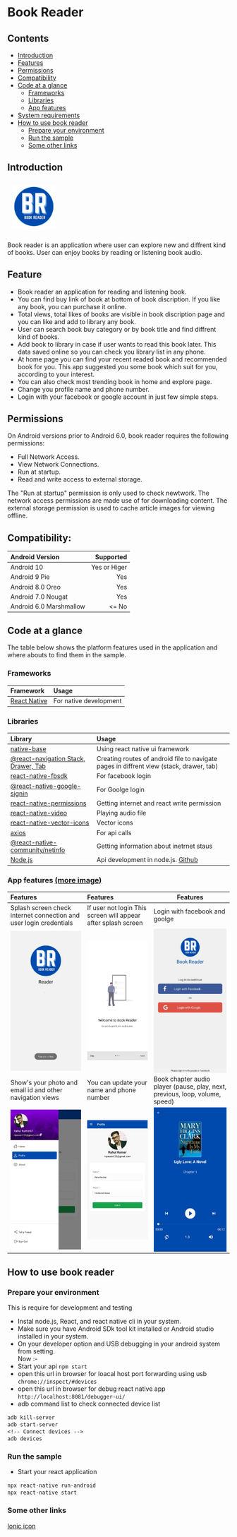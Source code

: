 # Book Reader

## Contents

- [Introduction](#introduction)
- [Features](#features)
- [Permissions](#permissions)
- [Compatibility](#compatibility)
- [Code at a glance](#code-at-a-glance)
  - [Frameworks](#frameworks)
  - [Libraries](#libraries)
  - [App features](#app-features)
- [System requirements](#system-requirements)
- [How to use book reader](#how-to-use-book-reader)
  - [Prepare your environment](#prepare-your-environment)
  - [Run the sample](#run-the-sample)
  - [Some other links](#some-other-links)

## Introduction

<img src="assets/images/logo.png" width="100" hspace="10" vspace="10">

Book reader is an application where user can explore new and diffrent kind of books. User can enjoy books by reading or listening book audio.

## Feature

- Book reader an application for reading and listening book.
- You can find buy link of book at bottom of book discription. If you like any book, you can purchase it online.
- Total views, total likes of books are visible in book discription page and you can like and add to library any book.
- User can search book buy category or by book title and find diffrent kind of books.
- Add book to library in case if user wants to read this book later. This data saved online so you can check you library list in any phone.
- At home page you can find your recent readed book and recommended book for you. This app suggested you some book which suit for you, according to your interest.
- You can also check most trending book in home and explore page.
- Change you profile name and phone number.
- Login with your facebook or google account in just few simple steps.

## Permissions

On Android versions prior to Android 6.0, book reader requires the following permissions:

- Full Network Access.
- View Network Connections.
- Run at startup.
- Read and write access to external storage.

The "Run at startup" permission is only used to check newtwork. The network access permissions are made use of for downloading content. The external storage permission is used to cache article images for viewing offline.

## Compatibility:

| Android Version         |    Supported |
| :---------------------- | -----------: |
| Android 10              | Yes or Higer |
| Android 9 Pie           |          Yes |
| Android 8.0 Oreo        |          Yes |
| Android 7.0 Nougat      |          Yes |
| Android 6.0 Marshmallow |        <= No |

## Code at a glance

The table below shows the platform features used in the application and where abouts to find them in the sample.

### Frameworks

| Framework                                | Usage                  |
| :--------------------------------------- | :--------------------- |
| [React Native](https://reactnative.dev/) | For native development |

### Libraries

| Library                                                                                                | Usage                                                                                   |
| :----------------------------------------------------------------------------------------------------- | :-------------------------------------------------------------------------------------- |
| [native-base](https://docs.nativebase.io/)                                                             | Using react native ui framework                                                         |
| [@react-navigation Stack, Drawer, Tab](https://reactnavigation.org/)                                   | Creating routes of android file to navigate pages in diffrent view (stack, drawer, tab) |
| [react-native-fbsdk](https://www.npmjs.com/package/react-native-fbsdk)                                 | For facebook login                                                                      |
| [@react-native-google-signin](https://www.npmjs.com/package/@react-native-google-signin/google-signin) | For Goolge login                                                                        |
| [react-native-permissions](https://www.npmjs.com/package/react-native-permissions)                     | Getting internet and react write permission                                             |
| [react-native-video](https://www.npmjs.com/package/react-native-video)                                 | Playing audio file                                                                      |
| [react-native-vector-icons](https://www.npmjs.com/package/react-native-vector-icons)                   | Vector icons                                                                            |
| [axios](https://www.npmjs.com/package/axios)                                                           | For api calls                                                                           |
| [@react-native-community/netinfo](https://www.npmjs.com/package/@react-native-community/netinfo)       | Getting information about inetrnet staus                                                |
| [Node.js](https://nodejs.org/en/)                                                                      | Api development in node.js. [Github](https://github.com/rkpassin132/book-reader-api)    |

### App features [(more image)](images/)

| Features                                                                         | Features                                                                          | Features                                                                         |
| :------------------------------------------------------------------------------- | :-------------------------------------------------------------------------------- | -------------------------------------------------------------------------------- |
| Splash screen check internet connection and user login credentials               | If user not login This screen will appear after splash screen                     | Login with facebook and goolge                                                   |
| [<img alt="Splash" align="left" width="250" src="images/1.jpg" />](images/1.jpg) | [<img alt="Welcome" align="left" width="250" src="images/3.jpg" />](images/3.jpg) | [<img alt="Login" align="left" width="250" src="images/2.jpg" />](images/2.jpg)  |
| Show's your photo and email id and other navigation views                        | You can update your name and phone number                                         | Book chapter audio player (pause, play, next, previous, loop, volume, speed)     |
| [<img alt="Menu" align="left"  width="250" src="images/6.jpg" />](images/6.jpg)  | [<img alt="Profile" align="left" width="250" src="images/5.jpg" />](images/5.jpg) | [<img alt="Player" align="left" width="250" src="images/4.jpg" />](images/4.jpg) |

## How to use book reader

### Prepare your environment

This is require for development and testing

- Instal node.js, React, and react native cli in your system.
- Make sure you have Android SDk tool kit installed or Android studio installed in your system.
- On your developer option and USB debugging in your android system from setting.<br/>
  Now :-
- Start your api `npm start `
- open this url in browser for loacal host port forwarding using usb `chrome://inspect/#devices`
- open this url in browser for debug react native app `http://localhost:8081/debugger-ui/`
- adb command list to check connected device list

```
adb kill-server
adb start-server
<!-- Connect devices -->
adb devices
```

### Run the sample

- Start your react application

```
npx react-native run-android
npx react-native start
```

### Some other links

[Ionic icon](https://ionic.io/ionicons)
